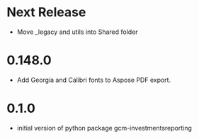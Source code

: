 # Next Release
- Move _legacy and utils into Shared folder


# 0.148.0
- Add Georgia and Calibri fonts to Aspose PDF export.
  
# 0.1.0
- initial version of python package gcm-investmentsreporting